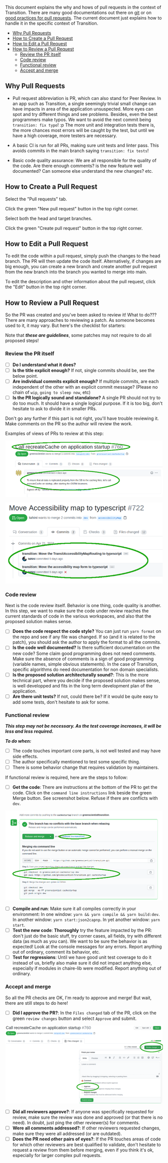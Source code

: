 This document explains the why and hows of pull requests in the context of Transition. There are many good documentations out there on [git](https://git-scm.com/book/en/v2) or on [good practices for pull requests](https://www.atlassian.com/blog/git/written-unwritten-guide-pull-requests). The current document just explains how to handle it in the specific context of Transition.

- [Why Pull Requests](#why-pull-requests)
- [How to Create a Pull Request](#how-to-create-a-pull-request)
- [How to Edit a Pull Request](#how-to-edit-a-pull-request)
- [How to Review a Pull Request](#how-to-review-a-pull-request)
  - [Review the PR itself](#review-the-pr-itself)
  - [Code review](#code-review)
  - [Functional review](#functional-review)
  - [Accept and merge](#accept-and-merge)

## Why Pull Requests

* Pull request abbreviation is PR, which can also stand for Peer Review. In an app such as Transition, a single seemingly trivial small change can have impacts in area of the application unsuspected. More eyes can spot and try different things and see problems. Besides, even the best programmers make typos. We want to avoid the next commit being `transition: fix typo`! :p  The more unit and integration tests there is, the more chances most errors will be caught by the test, but until we have a high coverage, more testers are necessary.

* A basic CI is run for all PRs, making sure unit tests and linter pass. This avoids commits in the main branch saying `transition: fix tests`!

* Basic code quality assurance: We are all responsible for the quality of the code. Are there enough comments? is the new feature well documented? Can someone else understand the new changes? etc.

## How to Create a Pull Request

Select the "Pull requests" tab.

Click the green "New pull request" button in the top right corner.

Select both the head and target branches.

Click the green "Create pull request" button in the top right corner.

## How to Edit a Pull Request

To edit the code within a pull request, simply push the changes to the head branch. The PR will then update the code itself. Alternatively, if changes are big enough, you can create a new branch and create another pull request from the new branch into the branch you wanted to merge into main.

To edit the description and other information about the pull request, click the "Edit" button in the top right corner.

## How to Review a Pull Request

So the PR was created and you've been asked to review it! What to do??? There are many approaches to reviewing a patch. As someone becomes used to it, it may vary. But here's the checklist for starters:

Note that ***these are guidelines***, some patches may not require to do all proposed steps!

### Review the PR itself

- [ ] **Do I understand what it does?**
- [ ] **Is the title explicit enough?** If not, single commits should be, see the below point.
- [ ] **Are individual commits explicit enough?** If multiple commits, are each independent of the other with an explicit commit message? (Please no chain of `wip`, `going to sleep now`, etc)
- [ ] **Is the PR logically sound and standalone?** A single PR should not try to do too much. It should have a single logical purpose. If it is too big, don't hesitate to ask to divide it in smaller PRs.

Don't go any further if this part is not right, you'll have trouble reviewing it. Make comments on the PR so the author will review the work.

Examples of views of PRs to review at this step:

![Single commit](images/PRs/singleCommit.png)

![Multiple commits](images/PRs/multipleCommits.png)


### Code review

Next is the code review itself. Behavior is one thing, code quality is another. In this step, we want to make sure the code under review reaches the current standards of code in the various workspaces, and also that the proposed solution makes sense.

- [ ] **Does the code respect the code style?** You can just run `yarn format` on the repo and see if any file was changed. If so (and it is related to the patch), you should ask the author to apply the format to all the commits.
- [ ] **Is the code well documented?** Is there sufficient documentation on the new code? Some claim good programming does not need comments. Make sure the absence of comments is a sign of good programming (variable names, simple obvious statements). In the case of Transition, specific algorithms do need documentation for non domain specialists.
- [ ] **Is the proposed solution architecturally sound?**: This is the more technical part, where you decide if the proposed solution makes sense, is well developped and fits in the long term development plan of the application.
- [ ] **Are there unit tests?** If not, could there be? If it would be quite easy to add some tests, don't hesitate to ask for some.

### Functional review

***This step may not be necessary. As the test coverage increases, it will be less and less required.***

***To do when:***

- [ ] The code touches important core parts, is not well tested and may have side effects.
- [ ] The author specifically mentioned to test some specific thing.
- [ ] There is some behavior change that requires validation by maintainers.

If functional review is required, here are the steps to follow:

- [ ] **Get the code**: There are instructions at the bottom of the PR to get the code. Click on the `command line instructions` link beside the green Merge button. See screenshot below. Refuse if there are conflicts with `dev`.

![Get the code](images/PRs/getTheCode.png)

- [ ] **Compile and run**: Make sure it all compiles correctly in your environment: In one window: `yarn && yarn compile && yarn build:dev`. In another window: `yarn start:json2capnp`. In yet another window: `yarn start`.
- [ ] **Test the new code**: **Thoroughly** try the feature impacted by the PR: don't just do the basic stuff, try corner cases, all fields, try with different data (as much as you can). We want to be sure the behavior is as expected! Look at the console messages for any errors. Report anything out of ordinary, comment its behavior, etc.
- [ ] **Test for regressions**: Until we have good unit test coverage to do it instead of us, briefly also make sure it did not impact anything else, especially if modules in chaire-lib were modified. Report anything out of ordinary.

### Accept and merge

So all the PR checks are OK, I'm ready to approve and merge! But wait, there are still steps to do here!

- [ ] **Did I approve the PR?**: In the `Files changed` tab of the PR, click on the green `review changes` button and select `Approve` and submit.

![Approve the PR](images/PRs/approvePR.png)


- [ ] **Did all reviewers approve?**: If anyone was specifically requested for review, make sure the review was done and approved (or that there is no need). In doubt, just ping the other reviewer(s) for comments.
- [ ] **Were all comments addressed?**: If other reviewers requested changes, make sure they were all addressed (or are outdated).
- [ ] **Does the PR need other pairs of eyes?**: If the PR touches areas of code for which other reviewers are best qualified to validate, don't hesitate to request a review from them before merging, even if you think it's ok, especially for larger complex pull requests.